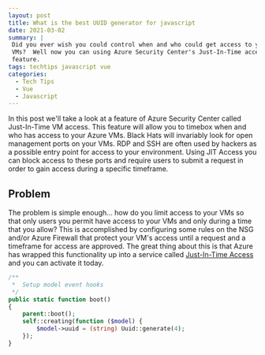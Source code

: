 ```yaml
---
layout: post
title: What is the best UUID generator for javascript
date: 2021-03-02
summary: |
 Did you ever wish you could control when and who could get access to your Azure 
 VMs?  Well now you can using Azure Security Center's Just-In-Time access
 feature.
tags: techtips javascript vue
categories:
  - Tech Tips
  - Vue
  - Javascript
---
```


In this post we'll take a look at a feature of Azure Security Center called
Just-In-Time VM access.  This feature will allow you to timebox when and who has
access to your Azure VMs.  Black Hats will invariably look for open management
ports on your VMs.  RDP and SSH are often used by hackers as a possible entry
point for access to your environment.  Using JIT Access you can block access to
these ports and require users to submit a request in order to gain access during
a specific timeframe.  

## Problem
The problem is simple enough... how do you limit access to your VMs so that only
users you permit have access to your VMs and only during a time that you allow?
This is accomplished by configuring some rules on the NSG and/or Azure Firewall that
protect your VM's access until a request and a timeframe for access are approved.
The great thing about this is that Azure has wrapped this functionality up into
a service called [Just-In-Time
Access](https://docs.microsoft.com/en-us/azure/security-center/just-in-time-explained) and you can activate it today.



```php
/**
 *  Setup model event hooks
 */
public static function boot()
{
    parent::boot();
    self::creating(function ($model) {
        $model->uuid = (string) Uuid::generate(4);
    });
}
```

